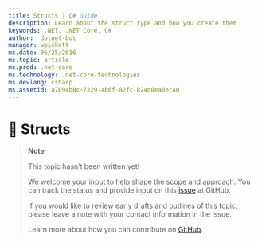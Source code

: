 ```yaml
---
title: Structs | C# Guide
description: Learn about the struct type and how you create them
keywords: .NET, .NET Core, C#
author:  dotnet-bot
manager: wpickett
ms.date: 06/25/2016
ms.topic: article
ms.prod: .net-core
ms.technology: .net-core-technologies
ms.devlang: csharp
ms.assetid: a7094b8c-7229-4b6f-82fc-824d0ea0ec40
---
```


# &#128295; Structs

> **Note**
> 
> This topic hasn’t been written yet! 
>
> We welcome your input to help shape the scope and approach. You can track the status and provide input on this
> [issue](https://github.com/dotnet/core-docs/issues/966) at GitHub.
> 
> If you would like to review early drafts and outlines of this topic, please leave a note with your contact information in the issue.
>
> Learn more about how you can contribute on [GitHub](https://github.com/dotnet/core-docs/blob/master/CONTRIBUTING.md).
>
